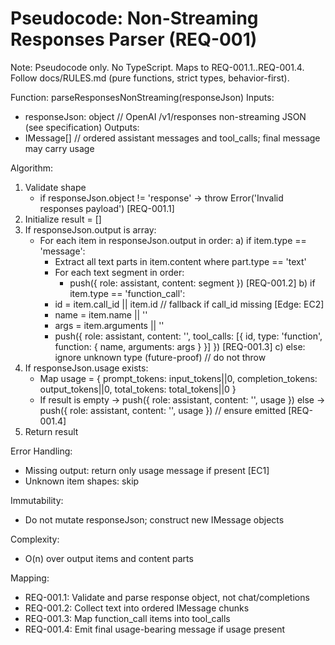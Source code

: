 # Pseudocode: Non-Streaming Responses Parser (REQ-001)

Note: Pseudocode only. No TypeScript. Maps to REQ-001.1..REQ-001.4. Follow docs/RULES.md (pure functions, strict types, behavior-first).

Function: parseResponsesNonStreaming(responseJson)
Inputs:
- responseJson: object // OpenAI /v1/responses non-streaming JSON (see specification)
Outputs:
- IMessage[] // ordered assistant messages and tool_calls; final message may carry usage

Algorithm:
1. Validate shape
   - if responseJson.object != 'response' → throw Error('Invalid responses payload') [REQ-001.1]
2. Initialize result = []
3. If responseJson.output is array:
   - For each item in responseJson.output in order:
     a) if item.type == 'message':
        - Extract all text parts in item.content where part.type == 'text'
        - For each text segment in order:
          - push({ role: assistant, content: segment }) [REQ-001.2]
     b) if item.type == 'function_call':
        - id = item.call_id || item.id // fallback if call_id missing [Edge: EC2]
        - name = item.name || ''
        - args = item.arguments || ''
        - push({ role: assistant, content: '', tool_calls: [{ id, type: 'function', function: { name, arguments: args } }] }) [REQ-001.3]
     c) else: ignore unknown type (future-proof) // do not throw
4. If responseJson.usage exists:
   - Map usage = { prompt_tokens: input_tokens||0, completion_tokens: output_tokens||0, total_tokens: total_tokens||0 }
   - If result is empty → push({ role: assistant, content: '', usage })
     else → push({ role: assistant, content: '', usage })  // ensure emitted [REQ-001.4]
5. Return result

Error Handling:
- Missing output: return only usage message if present [EC1]
- Unknown item shapes: skip

Immutability:
- Do not mutate responseJson; construct new IMessage objects

Complexity:
- O(n) over output items and content parts

Mapping:
- REQ-001.1: Validate and parse response object, not chat/completions
- REQ-001.2: Collect text into ordered IMessage chunks
- REQ-001.3: Map function_call items into tool_calls
- REQ-001.4: Emit final usage-bearing message if usage present
